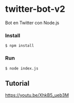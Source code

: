 # twitter-bot-v2
Bot en Twitter con Node.js

### Install

```
$ npm install
```

### Run

```
$ node index.js
```

## Tutorial

https://youtu.be/XhkB5_ueb3M
